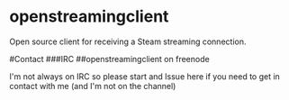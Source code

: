 # openstreamingclient
Open source client for receiving a Steam streaming connection.

#Contact
###IRC
 ##openstreamingclient on freenode

I'm not always on IRC so please start and Issue here if you need to get in contact with me (and I'm not on the channel)
